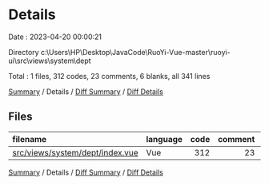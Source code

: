# Details

Date : 2023-04-20 00:00:21

Directory c:\\Users\\HP\\Desktop\\JavaCode\\RuoYi-Vue-master\\ruoyi-ui\\src\\views\\system\\dept

Total : 1 files,  312 codes, 23 comments, 6 blanks, all 341 lines

[Summary](results.md) / Details / [Diff Summary](diff.md) / [Diff Details](diff-details.md)

## Files
| filename | language | code | comment | blank | total |
| :--- | :--- | ---: | ---: | ---: | ---: |
| [src/views/system/dept/index.vue](/src/views/system/dept/index.vue) | Vue | 312 | 23 | 6 | 341 |

[Summary](results.md) / Details / [Diff Summary](diff.md) / [Diff Details](diff-details.md)